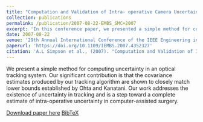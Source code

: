 ```yaml
---
title: "Computation and Validation of Intra- operative Camera Uncertainty"
collection: publications
permalink: /publication/2007-08-22-EMBS_SMC+2007
excerpt: 'In this conference paper, we presented a simple method for computing uncertainty in an optical tracking system in this peer-reviewed conference paper.'
date: 2007-08-22
venue: '29th Annual International Conference of the IEEE Engineering in Medicine and Biology Society (EMBS)'
paperurl: 'https://doi.org/10.1109/IEMBS.2007.4352327'
citation: 'A.L Simpson et al., (2007). "Computation and Validation of Intra- operative Camera Uncertainty"; in <i>29th Annual International Conference of the IEEE Engineering in Medicine and Biology Society</i>, pp. 479-482.'
---
```


We present a simple method for computing uncertainty in an optical tracking system. Our significant contribution is that the covariance estimates produced by our tracking algorithm are shown to closely match lower bounds established by Ohta and Kanatani. Our work addresses the existence of uncertainty in tracking and is a step toward a complete estimate of intra-operative uncertainty in computer-assisted surgery.

[Download paper here](https://doi.org/10.1109/IEMBS.2007.4352327) [BibTeX](./../files/bibtex/SMC+2007.bib)